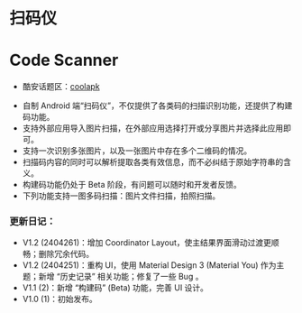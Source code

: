 # 扫码仪
# Code Scanner
- 酷安话题区：[coolapk](https://www.coolapk.com/feed/49061660?shareKey=ZTI2NDcxOTdmMjQ3NjYyYmQ3MjI~&shareUid=555267&shareFrom=com.coolapk.market_14.1.2 "初始发布帖")  
+ 自制 Android 端“扫码仪”，不仅提供了各类码的扫描识别功能，还提供了构建码功能。  
+ 支持外部应用导入图片扫描，在外部应用选择打开或分享图片并选择此应用即可。  
+ 支持一次识别多张图片，以及一张图片中存在多个二维码的情况。  
+ 扫描码内容的同时可以解析提取各类有效信息，而不必纠结于原始字符串的含义。  
+ 构建码功能仍处于 Beta 阶段，有问题可以随时和开发者反馈。  
+ 下列功能支持一图多码扫描：图片文件扫描，拍照扫描。

### 更新日记：  
- V1.2 (2404261)：增加 Coordinator Layout，使主结果界面滑动过渡更顺畅；删除冗余代码。  
- V1.2 (2404251)：重构 UI，使用 Material Design 3 (Material You) 作为主题；新增 “历史记录” 相关功能；修复了一些 Bug 。  
- V1.1 (2)：新增 “构建码” (Beta) 功能，完善 UI 设计。  
- V1.0 (1)：初始发布。
